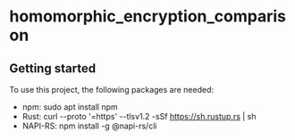 # homomorphic_encryption_comparison



## Getting started

To use this project, the following packages are needed:
- npm: sudo apt install npm
- Rust: curl --proto '=https' --tlsv1.2 -sSf https://sh.rustup.rs | sh
- NAPI-RS: npm install -g @napi-rs/cli